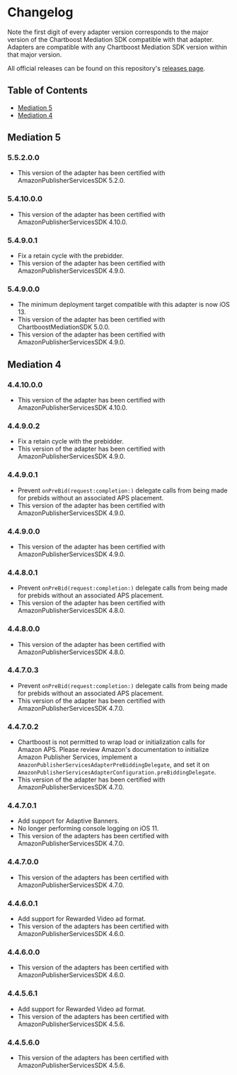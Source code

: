# Changelog

Note the first digit of every adapter version corresponds to the major version of the Chartboost Mediation SDK compatible with that adapter. 
Adapters are compatible with any Chartboost Mediation SDK version within that major version.

All official releases can be found on this repository's [releases page](https://github.com/ChartBoost/chartboost-mediation-ios-adapter-amazon-publisher-services/releases).

## Table of Contents
- [Mediation 5](#mediation-5)
- [Mediation 4](#mediation-4)

## Mediation 5

### 5.5.2.0.0
- This version of the adapter has been certified with AmazonPublisherServicesSDK 5.2.0.

### 5.4.10.0.0
- This version of the adapter has been certified with AmazonPublisherServicesSDK 4.10.0.

### 5.4.9.0.1
- Fix a retain cycle with the prebidder.
- This version of the adapter has been certified with AmazonPublisherServicesSDK 4.9.0.

### 5.4.9.0.0
- The minimum deployment target compatible with this adapter is now iOS 13.
- This version of the adapter has been certified with ChartboostMediationSDK 5.0.0.
- This version of the adapter has been certified with AmazonPublisherServicesSDK 4.9.0.

## Mediation 4

### 4.4.10.0.0
- This version of the adapter has been certified with AmazonPublisherServicesSDK 4.10.0.

### 4.4.9.0.2
- Fix a retain cycle with the prebidder.
- This version of the adapter has been certified with AmazonPublisherServicesSDK 4.9.0.

### 4.4.9.0.1
- Prevent `onPreBid(request:completion:)` delegate calls from being made for prebids without
an associated APS placement.
- This version of the adapter has been certified with AmazonPublisherServicesSDK 4.9.0.

### 4.4.9.0.0
- This version of the adapter has been certified with AmazonPublisherServicesSDK 4.9.0.

### 4.4.8.0.1
- Prevent `onPreBid(request:completion:)` delegate calls from being made for prebids without
an associated APS placement.
- This version of the adapter has been certified with AmazonPublisherServicesSDK 4.8.0.

### 4.4.8.0.0
- This version of the adapter has been certified with AmazonPublisherServicesSDK 4.8.0.

### 4.4.7.0.3
- Prevent `onPreBid(request:completion:)` delegate calls from being made for prebids without
an associated APS placement.
- This version of the adapter has been certified with AmazonPublisherServicesSDK 4.7.0.

### 4.4.7.0.2
- Chartboost is not permitted to wrap load or initialization calls for Amazon APS.
  Please review Amazon's documentation to initialize Amazon Publisher Services, implement a
  `AmazonPublisherServicesAdapterPreBiddingDelegate`, and set it on 
  `AmazonPublisherServicesAdapterConfiguration.preBiddingDelegate`.
- This version of the adapter has been certified with AmazonPublisherServicesSDK 4.7.0.

### 4.4.7.0.1
- Add support for Adaptive Banners.
- No longer performing console logging on iOS 11.
- This version of the adapters has been certified with AmazonPublisherServicesSDK 4.7.0.

### 4.4.7.0.0
- This version of the adapters has been certified with AmazonPublisherServicesSDK 4.7.0.

### 4.4.6.0.1
- Add support for Rewarded Video ad format.
- This version of the adapters has been certified with AmazonPublisherServicesSDK 4.6.0.

### 4.4.6.0.0
- This version of the adapters has been certified with AmazonPublisherServicesSDK 4.6.0.

### 4.4.5.6.1
- Add support for Rewarded Video ad format.
- This version of the adapters has been certified with AmazonPublisherServicesSDK 4.5.6.

### 4.4.5.6.0
- This version of the adapters has been certified with AmazonPublisherServicesSDK 4.5.6.
